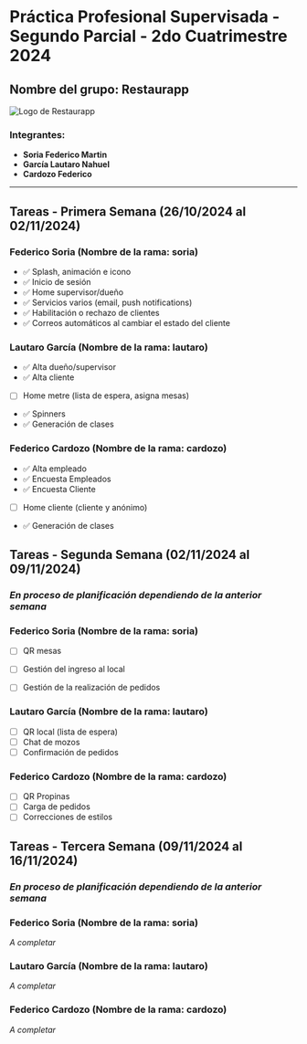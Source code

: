 # Práctica Profesional Supervisada - Segundo Parcial - 2do Cuatrimestre 2024

## Nombre del grupo: Restaurapp

![Logo de Restaurapp](https://firebasestorage.googleapis.com/v0/b/pps-sp-2024.appspot.com/o/logomail.png?alt=media&token=46f0795a-d21c-480d-924b-26cd62828301)

### Integrantes:
- **Soria Federico Martin**
- **García Lautaro Nahuel**
- **Cardozo Federico**

---

## Tareas - Primera Semana (26/10/2024 al 02/11/2024)

### Federico Soria (Nombre de la rama: soria)
- ✅ Splash, animación e icono
- ✅ Inicio de sesión
- ✅ Home supervisor/dueño
- ✅ Servicios varios (email, push notifications)
- ✅ Habilitación o rechazo de clientes
- ✅ Correos automáticos al cambiar el estado del cliente

### Lautaro García (Nombre de la rama: lautaro)
- ✅ Alta dueño/supervisor
- ✅ Alta cliente
- [ ] Home metre (lista de espera, asigna mesas)
- ✅ Spinners
- ✅ Generación de clases

### Federico Cardozo (Nombre de la rama: cardozo)
- ✅ Alta empleado
- ✅ Encuesta Empleados
- ✅ Encuesta Cliente
- [ ] Home cliente (cliente y anónimo)
- ✅ Generación de clases


## Tareas - Segunda Semana (02/11/2024 al 09/11/2024) 
### *En proceso de planificación dependiendo de la anterior semana*

### Federico Soria (Nombre de la rama: soria)
- [ ] QR mesas
- [ ] Gestión del ingreso al local
- [ ] Gestión de la realización de pedidos


### Lautaro García (Nombre de la rama: lautaro)
- [ ] QR local (lista de espera)
- [ ] Chat de mozos 
- [ ] Confirmación de pedidos

### Federico Cardozo (Nombre de la rama: cardozo)
- [ ] QR Propinas 
- [ ] Carga de pedidos
- [ ] Correcciones de estilos

## Tareas - Tercera Semana (09/11/2024 al 16/11/2024) 
### *En proceso de planificación dependiendo de la anterior semana*

### Federico Soria (Nombre de la rama: soria)
*A completar*

### Lautaro García (Nombre de la rama: lautaro)
*A completar*

### Federico Cardozo (Nombre de la rama: cardozo)
*A completar*

